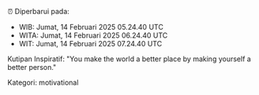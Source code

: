 ⏰ Diperbarui pada:
- WIB: Jumat, 14 Februari 2025 05.24.40 UTC
- WITA: Jumat, 14 Februari 2025 06.24.40 UTC
- WIT: Jumat, 14 Februari 2025 07.24.40 UTC

Kutipan Inspiratif:
"You make the world a better place by making yourself a better person."


Kategori: motivational

